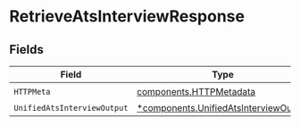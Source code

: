 # RetrieveAtsInterviewResponse


## Fields

| Field                                                                                         | Type                                                                                          | Required                                                                                      | Description                                                                                   |
| --------------------------------------------------------------------------------------------- | --------------------------------------------------------------------------------------------- | --------------------------------------------------------------------------------------------- | --------------------------------------------------------------------------------------------- |
| `HTTPMeta`                                                                                    | [components.HTTPMetadata](../../models/components/httpmetadata.md)                            | :heavy_check_mark:                                                                            | N/A                                                                                           |
| `UnifiedAtsInterviewOutput`                                                                   | [*components.UnifiedAtsInterviewOutput](../../models/components/unifiedatsinterviewoutput.md) | :heavy_minus_sign:                                                                            | N/A                                                                                           |
